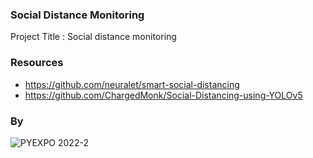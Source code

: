 ### Social Distance Monitoring 


Project Title : Social distance monitoring


### Resources

- https://github.com/neuralet/smart-social-distancing
- https://github.com/ChargedMonk/Social-Distancing-using-YOLOv5


### By

![PYEXPO 2022-2](https://user-images.githubusercontent.com/94344801/153557697-77f1a912-03f2-4019-8263-d6be68e9dbf7.png)


